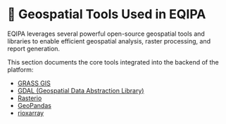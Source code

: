 
# 🧰 Geospatial Tools Used in EQIPA

EQIPA leverages several powerful open-source geospatial tools and libraries to enable efficient geospatial analysis, raster processing, and report generation.

This section documents the core tools integrated into the backend of the platform:

- [GRASS GIS](grass.md)
- [GDAL (Geospatial Data Abstraction Library)](gdal.md)
- [Rasterio](https://rasterio.readthedocs.io/)
- [GeoPandas](https://geopandas.org/)
- [rioxarray](https://corteva.github.io/rioxarray/)


